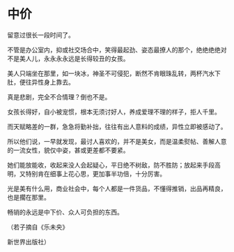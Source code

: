 # 中价

留意过很长一段时间了。 

不管是办公室内，抑或社交场合中，笑得最起劲、姿态最撩人的那个，绝绝绝绝对不是美人儿，永永永永远是长得较丑的女孩。 

美人只端坐在那里，如一块冰，神圣不可侵犯，断然不肯眼珠乱转，两杯汽水下肚，便往异性身上靠去。 

真是悲剧，完全不合情理？倒也不是。 

女孩长得好，自小被宠惯，根本无须讨好人，养成爱理不理的样子，拒人千里。 

而天赋略差的一群，急急将勤补拙，往往有出人意料的成绩，异性立即被感动了。 

所以他们说，一早就发现，最讨人喜欢的，并不是美女，而是温柔熨帖、善解人意的一流女性，貌仅中姿，甚或更差都不要紧。 

她们能放能收，收起来没人会起疑心，平日绝不树敌，防不胜防；放起来手段高明，又特别肯在细事上花心思，更加事半功倍，十分厉害。 

光是美有什么用，商业社会中，每个人都是一件货品，不懂得推销，出品再精良，也是擱在那里。 

畅销的永远是中下价、众人可负担的东西。 

（若子摘自《乐未央》 

新世界出版社）